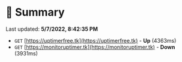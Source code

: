 # 📖 Summary
Last updated: **5/7/2022, 8:42:35 PM**

- `GET` [https://uptimerfree.tk](https://uptimerfree.tk) - **Up** (4363ms)
- `GET` [https://monitoruptimer.tk](https://monitoruptimer.tk) - **Down** (3931ms)
